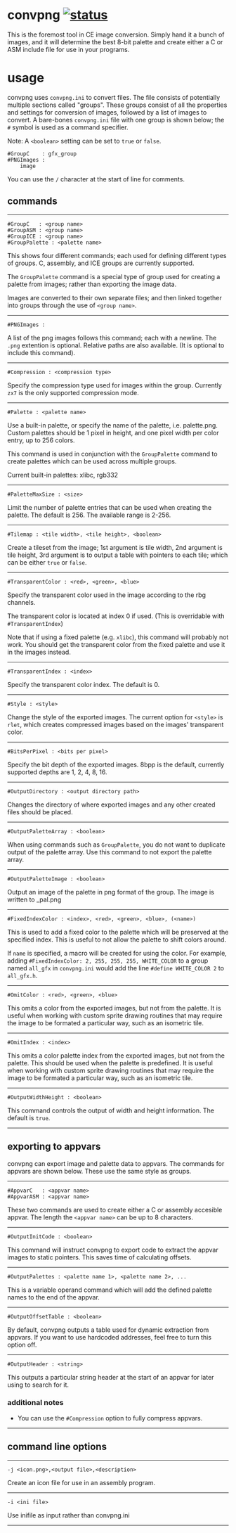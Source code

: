 # convpng [![status](https://travis-ci.com/mateoconlechuga/convpng.svg?branch=master)](https://travis-ci.com/mateoconlechuga/convpng)

This is the foremost tool in CE image conversion. Simply hand it a bunch of images, and it will determine the best 8-bit palette and create either a C or ASM include file for use in your programs.

# usage

convpng uses `convpng.ini` to convert files. The file consists of potentially multiple sections called "groups". These groups consist of all the properties and settings for conversion of images, followed by a list of images to convert. A bare-bones `convpng.ini` file with one group is shown below; the `#` symbol is used as a command specifier.

Note: A `<boolean>` setting can be set to `true` or `false`.

    #GroupC    : gfx_group
    #PNGImages :
        image

You can use the `/` character at the start of line for comments.

## commands

----

    #GroupC   : <group name>
    #GroupASM : <group name>
    #GroupICE : <group name>
    #GroupPalette : <palette name>

This shows four different commands; each used for defining different types of groups. C, assembly, and ICE groups are currently supported.

The `GroupPalette` command is a special type of group used for creating a palette from images; rather than exporting the image data.

Images are converted to their own separate files; and then linked together into groups through the use of `<group name>`.

----

    #PNGImages :

A list of the png images follows this command; each with a newline. The `.png` extention is optional. Relative paths are also available.
(It is optional to include this command).

----

    #Compression : <compression type>

Specify the compression type used for images within the group. Currently `zx7` is the only supported compression mode.

----

    #Palette : <palette name>

Use a built-in palette, or specify the name of the palette, i.e. palette.png. Custom palettes should be 1 pixel in height, and one pixel width per color entry, up to 256 colors.

This command is used in conjunction with the `GroupPalette` command to create palettes which can be used across multiple groups.

Current built-in palettes: xlibc, rgb332

----

    #PaletteMaxSize : <size>

Limit the number of palette entries that can be used when creating the palette. The default is 256. The available range is 2-256.

----

    #Tilemap : <tile width>, <tile height>, <boolean>

Create a tileset from the image; 1st argument is tile width, 2nd argument is tile height, 3rd argument is to output a table with pointers to each tile; which can be either `true` or `false`.

----

    #TransparentColor : <red>, <green>, <blue>

Specify the transparent color used in the image according to the rbg channels.

The transparent color is located at index 0 if used. (This is overridable with `#TransparentIndex`)

Note that if using a fixed palette (e.g. `xlibc`), this command will probably not work. You should get the transparent color from the fixed palette and use it in the images instead.

----

    #TransparentIndex : <index>

Specify the transparent color index. The default is 0.

----

    #Style : <style>

Change the style of the exported images. The current option for `<style>` is `rlet`, which creates compressed images based on the images' transparent color.

----

    #BitsPerPixel : <bits per pixel>

Specify the bit depth of the exported images. 8bpp is the default, currently supported depths are 1, 2, 4, 8, 16.

----

    #OutputDirectory : <output directory path>

Changes the directory of where exported images and any other created files should be placed.

----

    #OutputPaletteArray : <boolean>

When using commands such as `GroupPalette`, you do not want to duplicate output of the palette array. Use this command to not export the palette array.

---

    #OutputPaletteImage : <boolean>

Output an image of the palette in png format of the group. The image is written to <group name>_pal.png

----

    #FixedIndexColor : <index>, <red>, <green>, <blue>, (<name>)

This is used to add a fixed color to the palette which will be preserved at the specified index. This is useful to not allow the palette to shift colors around.

If `name` is specified, a macro will be created for using the color. For example, adding `#FixedIndexColor: 2, 255, 255, 255, WHITE_COLOR` to a group named `all_gfx` in `convpng.ini` would add the line `#define WHITE_COLOR 2` to `all_gfx.h`.

----

    #OmitColor : <red>, <green>, <blue>

This omits a color from the exported images, but not from the palette. It is useful when working with custom sprite drawing routines that may require the image to be formated a particular way, such as an isometric tile.

----

    #OmitIndex : <index>

This omits a color palette index from the exported images, but not from the palette. This should be used when the palette is predefined. It is useful when working with custom sprite drawing routines that may require the image to be formated a particular way, such as an isometric tile.

----

    #OutputWidthHeight : <boolean>

This command controls the output of width and height information. The default is `true`.

---

## exporting to appvars

convpng can export image and palette data to appvars. The commands for appvars are shown below. These use the same style as groups.

---

    #AppvarC   : <appvar name>
    #AppvarASM : <appvar name>

These two commands are used to create either a C or assembly accesible appvar. The length the `<appvar name>` can be up to 8 characters.

----

    #OutputInitCode : <boolean>

This command will instruct convpng to export code to extract the appvar images to static pointers. This saves time of calculating offsets.

----

    #OutputPalettes : <palette name 1>, <palette name 2>, ...

This is a variable operand command which will add the defined palette names to the end of the appvar.

---

    #OutputOffsetTable : <boolean>

By default, convpng outputs a table used for dynamic extraction from appvars. If you want to use hardcoded addresses, feel free to turn this option off.

---

    #OutputHeader : <string>

This outputs a particular string header at the start of an appvar for later using to search for it.

### additional notes

* You can use the `#Compression` option to fully compress appvars.

---

## command line options

---

    -j <icon.png>,<output file>,<description>

Create an icon file for use in an assembly program.

---

    -i <ini file>

Use inifile as input rather than convpng.ini

---
